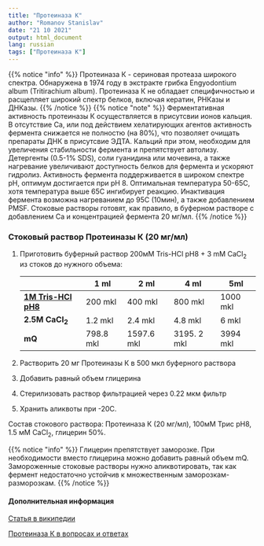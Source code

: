 ```yaml
---
title: "Протеиназа К"
author: "Romanov Stanislav"
date: "21 10 2021"
output: html_document
lang: russian
tags: ["Протеиназа К"]
---
```


{{% notice "info" %}}
Протеиназа К - сериновая протеаза широкого спектра. Обнаружена в 1974 году в экстракте грибка Engyodontium album (Tritirachium album). Протеиназа К не обладает специфичностью и расщепляет широкий спектр белков, включая кератин, РНКазы и ДНКазы.
{{% /notice %}}
{{% notice "note" %}}
Ферментативная активность протеиназы К осуществляется в присутсвии ионов кальция. В отсутствие Ca, или под действием хелатирующих агентов активность фермента снижается не полностю (на 80%), что позволяет очищать препараты ДНК в присутсвие ЭДТА. Кальций при этом, необходим для увеличения стабильности фермента и препятствует автолизу. Детергенты (0.5-1% SDS), соли гуанидина или мочевина, а также нагревание увеличивают доступность белков для фермента и ускоряют гидролиз. Активность фермента поддерживается в широком спектре pH, оптимум достигается при pH 8. Оптимальная температура 50-65С, хотя температура выше 65С ингибирует реакцию. Инактивация фермента возможна нагреванием до 95С (10мин), а также добавлением PMSF. Стоковые растворы готовят, как правило, в буферном растворе с добавлением Ca и концентрацией фермента 20 мг/мл.
{{% /notice %}}

### Стоковый раствор Протеиназы К (20 мг/мл)

1.  Приготовить буферный раствор 200мМ Tris-HCl pH8 + 3 mM CaCl<sub>2</sub> из стоков до нужного объема:

    |                                                           | 1 ml      | 2 ml       | 4 ml         | 5ml      |
    |-----------------------------------------------------------|-----------|------------|--------------|----------|
    | [**1M Tris-HCl pH8**](/public/LabReagents/Buffers/СaCl2/) | 200 mkl   | 400 mkl    | 800 mkl      | 1000 mkl |
    | **2.5M CaCl<sub>2</sub>**                                 | 1.2 mkl   | 2.4 mkl    | 4.8 mkl      | 6 mkl    |
    | **mQ**                                                    | 798.8 mkl | 1597.6 mkl | 3195\. 2 mkl | 3994 mkl |

2.  Растворить 20 мг Протеиназы К в 500 мкл буферного раствора

3.  Добавить равный объем глицерина

4.  Стерилизовать раствор фильтрацией через 0.22 мкм фильтр

5.  Хранить аликвоты при -20С.

Состав стокового раствора: Протеиназа К (20 мг/мл), 100мМ Трис pH8, 1.5 мМ CaCl<sub>2</sub>, глицерин 50%.

{{% notice "info" %}}
Глицерин препятствует заморозке. При необходимости вместо глицерина можно добавить равный объем mQ. Замороженные стоковые растворы нужно аликвотировать, так как фермент недостаточно устойчив к множественным заморозкам-разморозкам.
{{% /notice %}}

#### Дополнительная информация

[Статья в википедии](https://en.wikipedia.org/wiki/Proteinase_K)

[Протеиназа К в вопросах и ответах](https://www.goldbio.com/articles/article/20-answers-to-important-proteinase-k-questions-plus-free-printable-fact-sheet)
